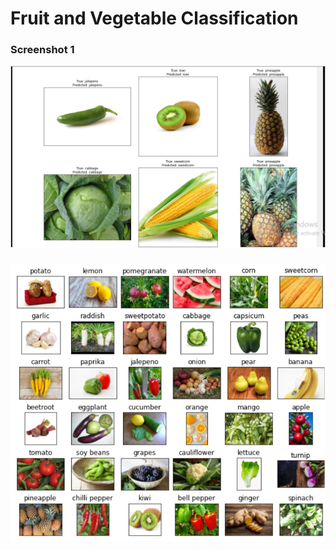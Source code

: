 # Fruit and Vegetable Classification

### Screenshot 1
![IMG](https://github.com/LearnCode801/Fruit-and-Vegetable-Classification/blob/main/Screenshot%202024-10-30%20165220.png)

###
![IMG](https://github.com/LearnCode801/Fruit-and-Vegetable-Classification/blob/main/Screenshot%202024-10-30%20165244.png)
